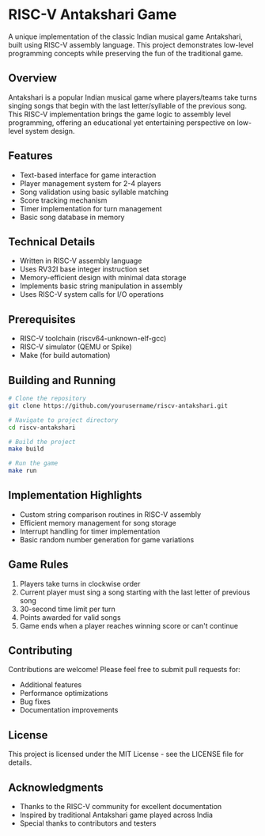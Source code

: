 # RISC-V Antakshari Game

A unique implementation of the classic Indian musical game Antakshari, built using RISC-V assembly language. This project demonstrates low-level programming concepts while preserving the fun of the traditional game.

## Overview

Antakshari is a popular Indian musical game where players/teams take turns singing songs that begin with the last letter/syllable of the previous song. This RISC-V implementation brings the game logic to assembly level programming, offering an educational yet entertaining perspective on low-level system design.

## Features

- Text-based interface for game interaction
- Player management system for 2-4 players
- Song validation using basic syllable matching
- Score tracking mechanism
- Timer implementation for turn management
- Basic song database in memory

## Technical Details

- Written in RISC-V assembly language
- Uses RV32I base integer instruction set
- Memory-efficient design with minimal data storage
- Implements basic string manipulation in assembly
- Uses RISC-V system calls for I/O operations

## Prerequisites

- RISC-V toolchain (riscv64-unknown-elf-gcc)
- RISC-V simulator (QEMU or Spike)
- Make (for build automation)

## Building and Running

```bash
# Clone the repository
git clone https://github.com/yourusername/riscv-antakshari.git

# Navigate to project directory
cd riscv-antakshari

# Build the project
make build

# Run the game
make run
```

## Implementation Highlights

- Custom string comparison routines in RISC-V assembly
- Efficient memory management for song storage
- Interrupt handling for timer implementation
- Basic random number generation for game variations

## Game Rules

1. Players take turns in clockwise order
2. Current player must sing a song starting with the last letter of previous song
3. 30-second time limit per turn
4. Points awarded for valid songs
5. Game ends when a player reaches winning score or can't continue

## Contributing

Contributions are welcome! Please feel free to submit pull requests for:

- Additional features
- Performance optimizations
- Bug fixes
- Documentation improvements

## License

This project is licensed under the MIT License - see the LICENSE file for details.

## Acknowledgments

- Thanks to the RISC-V community for excellent documentation
- Inspired by traditional Antakshari game played across India
- Special thanks to contributors and testers
